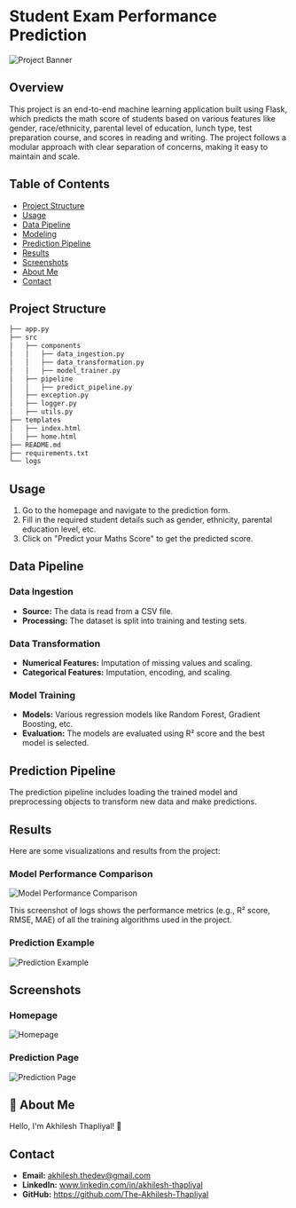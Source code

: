 # Student Exam Performance Prediction

![Project Banner](https://github.com/user-attachments/assets/823a134f-319d-4e08-bb7f-5ca8d7b499bb)

## Overview

This project is an end-to-end machine learning application built using Flask, which predicts the math score of students based on various features like gender, race/ethnicity, parental level of education, lunch type, test preparation course, and scores in reading and writing. The project follows a modular approach with clear separation of concerns, making it easy to maintain and scale.

## Table of Contents

- [Project Structure](#project-structure)
- [Usage](#usage)
- [Data Pipeline](#data-pipeline)
- [Modeling](#modeling)
- [Prediction Pipeline](#prediction-pipeline)
- [Results](#results)
- [Screenshots](#screenshots)
- [About Me](#-about-me)
- [Contact](#contact)

## Project Structure

```bash
├── app.py
├── src
│   ├── components
│   │   ├── data_ingestion.py
│   │   ├── data_transformation.py
│   │   ├── model_trainer.py
│   ├── pipeline
│   │   ├── predict_pipeline.py
│   ├── exception.py
│   ├── logger.py
│   ├── utils.py
├── templates
│   ├── index.html
│   ├── home.html
├── README.md
├── requirements.txt
└── logs
```

## Usage

1. Go to the homepage and navigate to the prediction form.
2. Fill in the required student details such as gender, ethnicity, parental education level, etc.
3. Click on "Predict your Maths Score" to get the predicted score.

## Data Pipeline

### Data Ingestion

- **Source:** The data is read from a CSV file.
- **Processing:** The dataset is split into training and testing sets.

### Data Transformation

- **Numerical Features:** Imputation of missing values and scaling.
- **Categorical Features:** Imputation, encoding, and scaling.

### Model Training

- **Models:** Various regression models like Random Forest, Gradient Boosting, etc.
- **Evaluation:** The models are evaluated using R² score and the best model is selected.

## Prediction Pipeline

The prediction pipeline includes loading the trained model and preprocessing objects to transform new data and make predictions.

## Results

Here are some visualizations and results from the project:

### Model Performance Comparison

![Model Performance Comparison](https://github.com/user-attachments/assets/c62a90ca-fffb-4f7b-a0c7-365d5feded4b)

This screenshot of logs shows the performance metrics (e.g., R² score, RMSE, MAE) of all the training algorithms used in the project.

### Prediction Example

![Prediction Example](https://github.com/user-attachments/assets/b4640d5b-ad7d-42eb-834a-5c2f79454ce3)

## Screenshots

### Homepage

![Homepage](https://github.com/user-attachments/assets/0c5b7714-279e-4159-8ae5-b7511a44222a)

### Prediction Page

![Prediction Page](https://github.com/user-attachments/assets/65d80e55-731f-44a1-ac31-2896e4b35366)

## 🚀 About Me

Hello, I'm Akhilesh Thapliyal! 👋
## Contact

- **Email:** akhilesh.thedev@gmail.com
- **LinkedIn:** www.linkedin.com/in/akhilesh-thapliyal
- **GitHub:** https://github.com/The-Akhilesh-Thapliyal
